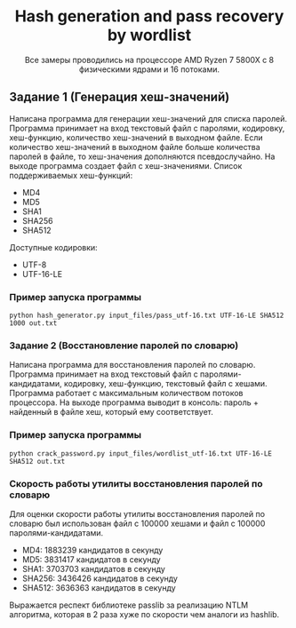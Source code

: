 <h1 align="center">
    Hash generation and pass recovery by wordlist
</h1>

<div align="center">
Все замеры проводились на процессоре AMD Ryzen 7 5800X с 8 физическими ядрами и 16 потоками.<br>
</div>

## Задание 1 (Генерация хеш-значений)

Написана программа для генерации хеш-значений для списка паролей. Программа принимает на вход текстовый файл с паролями, кодировку, хеш-функцию, количество хеш-значений в выходном файле. Если количество хеш-значений в выходном файле больше количества паролей в файле, то хеш-значения дополняются псевдослучайно.
На выходе программа создает файл с хеш-значениями.
Список поддерживаемых хеш-функций:
- MD4
- MD5
- SHA1
- SHA256
- SHA512

Доступные кодировки:
- UTF-8
- UTF-16-LE

### Пример запуска программы

```python hash_generator.py input_files/pass_utf-16.txt UTF-16-LE SHA512 1000 out.txt```
### Задание 2 (Восстановление паролей по словарю)
Написана программа для восстановления паролей по словарю. Программа принимает на вход текстовый файл с паролями-кандидатами, кодировку, хеш-функцию, текстовый файл с хешами. Программа работает с максимальным количеством потоков процессора.
На выходе программа выводит в консоль: пароль + найденный в файле хеш, который ему соответствует.

### Пример запуска программы

```python crack_password.py input_files/wordlist_utf-16.txt UTF-16-LE SHA512 out.txt```

### Скорость работы утилиты восстановления паролей по словарю
Для оценки скорости работы утилиты восстановления паролей по словарю был использован файл с 100000 хешами и файл с 100000 паролями-кандидатами.
- MD4: 1883239 кандидатов в секунду
- MD5: 3831417 кандидатов в секунду
- SHA1: 3703703 кандидатов в секунду
- SHA256: 3436426 кандидатов в секунду
- SHA512: 3636363 кандидатов в секунду


Выражается респект библиотеке passlib за реализацию NTLM алгоритма, которая в 2 раза хуже по скорости чем аналоги из hashlib.